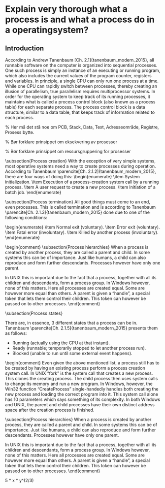 # Explain very thorough what a process is and what a process do in a operatingsystem?

## Introduction
According to Andrew Tanenbaum [Ch. 2.1]{tanenbaum_modern_2015}, all runnable software on the computer is organized into sequential processes. One such process is simply an instance of an executing or running program, which also includes the current values of the program counter, registers and variables. In principle, a single CPU can only run one process at a time. While one CPU can rapidly switch between processes, thereby creating an illusion of parallelism, true parallelism requires multiprocessor systems. In order for the operating system to keep track of its running processes, it maintains what is called a process control block (also known as a process table) for each separate process. The process control block is a data structure, similar to a data table, that keeps track of information related to each process.

% Her må det stå noe om PCB, Stack, Data, Text, Adresseområde, Registre, Prosess bytte. 

% Bør forklare prinsippet om eksekvering av prosesser

% Bør forklare prinsippet om ressursgruppering for prosesser

\subsection{Process creation}
With the exception of very simple systems, most operative systems need a way to create processes during operation. According to Tanenbaum \parencite[Ch. 2.1.2]{tanenbaum_modern_2015}, there are four ways of doing this:
\begin{enumerate}
    \item System initialization.
    \item Execution of a process-creation system call by a running process.
    \item A user request to create a new process.
    \item Initiation of a batch job.
\end{enumerate}


\subsection{Process termination}
All good things must come to an end, even processes. This is called termination and is according to Tanenbaum \parencite[Ch. 2.1.3]{tanenbaum_modern_2015} done due to one of the following conditions:

\begin{enumerate}
    \item Normal exit (voluntary).
    \item Error exit (voluntary).
    \item Fatal error (involuntary).
    \item Killed by another process (involuntary).
\end{enumerate}


\begin{comment}
\subsection{Process hierarchies}
When a process is created by another process, they are called a parent and child. In some systems this can be of importance. Just like humans, a child can also reproduce and form further descendants. Processes however have only one parent. 

In UNIX this is important due to the fact that a process, together with all its children and descendants, form a process group. In Windows however, none of this matters. Here all processes are created equal. Some are however more equal than others. A parent is given a “handle”, a special token that lets them control their children. This token can however be passed on to other processes. 
\end{comment}


\subsection{Process states}

There are, in essence, 3 different states that a process can be in. Tanenbaum \parencite[Ch. 2.1.5]{tanenbaum_modern_2015} presents them as follows:

- Running (actually using the CPU at that instant).
- Ready (runnable; temporarily stopped to let another process run).
- Blocked (unable to run until some external event happens).


\begin{comment}
Even given the above mentioned list, a process still has to be created by having an existing process perform a process creation system call. In UNIX “fork” is the system call that creates a new process. This clones the creating process. The child process then uses system calls to change its memory and run a new program. In Windows, however, the Win32 function “CreateProcess” single-handedly handles both creating the new process and loading the correct program into it. This system call alone has 10 parameters which says something of its complexity. In both Windows and UNIX, the parent and child processes have their own distinct address space after the creation process is finished.

\subsection{Process hierarchies}
When a process is created by another process, they are called a parent and child. In some systems this can be of importance. Just like humans, a child can also reproduce and form further descendants. Processes however have only one parent. 

In UNIX this is important due to the fact that a process, together with all its children and descendants, form a process group. In Windows however, none of this matters. Here all processes are created equal. Some are however more equal than others. A parent is given a “handle”, a special token that lets them control their children. This token can however be passed on to other processes. 
\end{comment}


5 * x * y^(2/3)